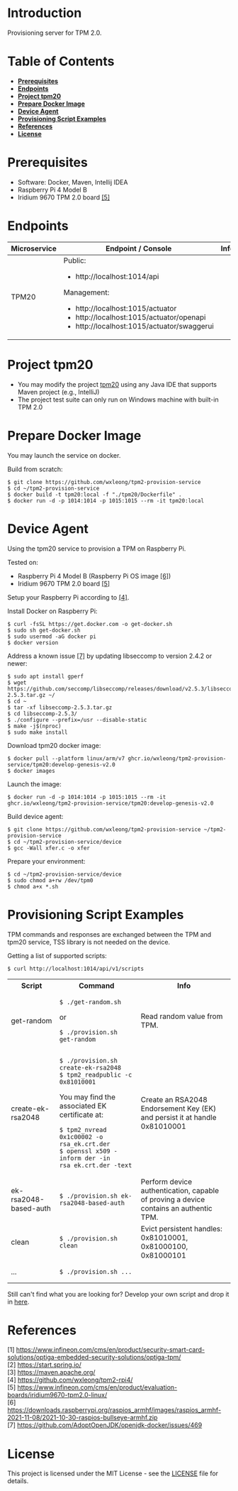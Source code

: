 # Introduction

Provisioning server for TPM 2.0.

# Table of Contents

- **[Prerequisites](#prerequisites)**
- **[Endpoints](#endpoints)**
- **[Project tpm20](#project-tpm20)**
- **[Prepare Docker Image](#prepare-docker-image)**
- **[Device Agent](#device-agent)**
- **[Provisioning Script Examples](#provisioning-script-examples)**
- **[References](#references)**
- **[License](#license)**

# Prerequisites

- Software: Docker, Maven, Intellij IDEA
- Raspberry Pi 4 Model B
- Iridium 9670 TPM 2.0 board [[5]](#5)

# Endpoints

| Microservice | Endpoint / Console | Info |
|---|---|---|
| TPM20 | Public:<ul><li>http://localhost:1014/api</li></ul>Management:<ul><li>http://localhost:1015/actuator</li><li>http://localhost:1015/actuator/openapi</li><li>http://localhost:1015/actuator/swaggerui</li></ul> | |

# Project tpm20

- You may modify the project [tpm20](tpm20) using any Java IDE that supports Maven project (e.g., IntelliJ)
- The project test suite can only run on Windows machine with built-in TPM 2.0

# Prepare Docker Image

You may launch the service on docker.

Build from scratch:
```
$ git clone https://github.com/wxleong/tpm2-provision-service
$ cd ~/tpm2-provision-service
$ docker build -t tpm20:local -f "./tpm20/Dockerfile" .
$ docker run -d -p 1014:1014 -p 1015:1015 --rm -it tpm20:local
```

# Device Agent

Using the tpm20 service to provision a TPM on Raspberry Pi.

Tested on:
- Raspberry Pi 4 Model B (Raspberry Pi OS image [[6]](#6))
- Iridium 9670 TPM 2.0 board [[5]](#5)

Setup your Raspberry Pi according to [[4]](#4).

Install Docker on Raspberry Pi:
```
$ curl -fsSL https://get.docker.com -o get-docker.sh
$ sudo sh get-docker.sh
$ sudo usermod -aG docker pi
$ docker version
```

Address a known issue [[7]](#7) by updating libseccomp to version 2.4.2 or newer:
<!--
```
$ sudo apt-key adv --keyserver keyserver.ubuntu.com --recv-keys 04EE7237B7D453EC 648ACFD622F3D138
$ echo 'deb http://httpredir.debian.org/debian buster-backports main contrib non-free' | sudo tee -a /etc/apt/sources.list.d/debian-backports.list
$ sudo apt update
$ sudo apt install libseccomp2 -t buster-backports
```
-->
```
$ sudo apt install gperf
$ wget https://github.com/seccomp/libseccomp/releases/download/v2.5.3/libseccomp-2.5.3.tar.gz ~/
$ cd ~
$ tar -xf libseccomp-2.5.3.tar.gz
$ cd libseccomp-2.5.3/
$ ./configure --prefix=/usr --disable-static
$ make -j$(nproc)
$ sudo make install
```

Download tpm20 docker image:
```
$ docker pull --platform linux/arm/v7 ghcr.io/wxleong/tpm2-provision-service/tpm20:develop-genesis-v2.0
$ docker images
```

Launch the image:
```
$ docker run -d -p 1014:1014 -p 1015:1015 --rm -it ghcr.io/wxleong/tpm2-provision-service/tpm20:develop-genesis-v2.0
```

Build device agent:
```
$ git clone https://github.com/wxleong/tpm2-provision-service ~/tpm2-provision-service
$ cd ~/tpm2-provision-service/device
$ gcc -Wall xfer.c -o xfer
```

Prepare your environment:
```
$ cd ~/tpm2-provision-service/device
$ sudo chmod a+rw /dev/tpm0
$ chmod a+x *.sh
```

# Provisioning Script Examples

TPM commands and responses are exchanged between the TPM and tpm20 service, TSS library is not needed on the device.

Getting a list of supported scripts:
```
$ curl http://localhost:1014/api/v1/scripts
```

<table>

<tr>
<th>Script</th>
<th>Command</th>
<th>Info</th>
</tr>

<tr></tr>
<tr>
<td>get-random</td>
<td>

```
$ ./get-random.sh
```
or
```
$ ./provision.sh get-random
```

</td>
<td>Read random value from TPM.</td>
</tr>

<tr></tr>
<tr>
<td>create-ek-rsa2048</td>
<td>

```
$ ./provision.sh create-ek-rsa2048
$ tpm2_readpublic -c 0x81010001
```

You may find the associated EK certificate at:

```
$ tpm2_nvread 0x1c00002 -o rsa_ek.crt.der
$ openssl x509 -inform der -in rsa_ek.crt.der -text
```

</td>
<td>Create an RSA2048 Endorsement Key (EK) and persist it at handle 0x81010001</td>
</tr>

<tr></tr>
<tr>
<td>ek-rsa2048-based-auth</td>
<td>

```
$ ./provision.sh ek-rsa2048-based-auth
```

</td>
<td>Perform device authentication, capable of proving a device contains an authentic TPM.</td>
</tr>

<tr></tr>
<tr>
<td>clean</td>
<td>

```
$ ./provision.sh clean
```

</td>
<td>
Evict persistent handles: 0x81010001, 0x81000100, 0x81000101

</td>
</tr>

<tr></tr>
<tr>
<td>...</td>
<td>

```
$ ./provision.sh ...
```

</td>
<td></td>
</tr>

</table>

Still can't find what you are looking for? Develop your own script and drop it in [here](tpm20/src/main/java/com/infineon/tpm20/script).

# References

<a id="1">[1] https://www.infineon.com/cms/en/product/security-smart-card-solutions/optiga-embedded-security-solutions/optiga-tpm/</a> <br>
<a id="2">[2] https://start.spring.io/</a> <br>
<a id="3">[3] https://maven.apache.org/</a> <br>
<a id="4">[4] https://github.com/wxleong/tpm2-rpi4/</a> <br>
<a id="5">[5] https://www.infineon.com/cms/en/product/evaluation-boards/iridium9670-tpm2.0-linux/</a> <br>
<a id="6">[6] https://downloads.raspberrypi.org/raspios_armhf/images/raspios_armhf-2021-11-08/2021-10-30-raspios-bullseye-armhf.zip</a> <br>
<a id="7">[7] https://github.com/AdoptOpenJDK/openjdk-docker/issues/469</a> <br>

# License

This project is licensed under the MIT License - see the [LICENSE](LICENSE) file for details.
